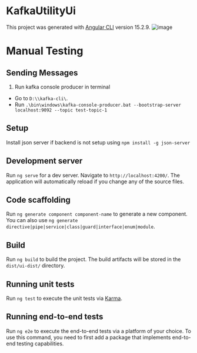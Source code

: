 # KafkaUtilityUi

This project was generated with [Angular CLI](https://github.com/angular/angular-cli) version 15.2.9.
![image](https://github.com/ApoorvaPasbola/kafka-app-ui/assets/45728449/7ffebc57-e223-43fb-a2c1-b772d3750ba2)

# Manual Testing 

## Sending Messages 
1. Run kafka console producer in terminal 
  - Go to `D:\\kafka-cli\`.
  - Run  `.\bin\windows\kafka-console-producer.bat --bootstrap-server localhost:9092 --topic test-topic-1`


## Setup 

Install json server if backend is not setup using `npm install -g json-server`

## Development server

Run `ng serve` for a dev server. Navigate to `http://localhost:4200/`. The application will automatically reload if you change any of the source files.


## Code scaffolding

Run `ng generate component component-name` to generate a new component. You can also use `ng generate directive|pipe|service|class|guard|interface|enum|module`.

## Build

Run `ng build` to build the project. The build artifacts will be stored in the `dist/ui-dist/` directory.


## Running unit tests

Run `ng test` to execute the unit tests via [Karma](https://karma-runner.github.io).

## Running end-to-end tests

Run `ng e2e` to execute the end-to-end tests via a platform of your choice. To use this command, you need to first add a package that implements end-to-end testing capabilities.


